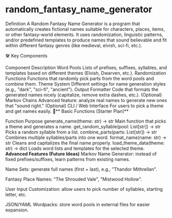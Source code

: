 # random_fantasy_name_generator
Definition
A Random Fantasy Name Generator is a program that automatically creates fictional names suitable for characters, places, items, or other fantasy-world elements. It uses randomization, linguistic patterns, and/or predefined templates to produce names that sound believable and fit within different fantasy genres (like medieval, elvish, sci-fi, etc.).

🛠️ Key Components


Component	Description
Word Pools	Lists of prefixes, suffixes, syllables, and templates based on different themes (Elvish, Dwarven, etc.).
Randomization Functions	Functions that randomly pick parts from the word pools and combine them.
Theme System	Different settings for name generation styles (e.g., "dark", "sci-fi", "ancient").
Output Formatter	Code that formats the generated names nicely (capitalize, remove extra dashes, etc.).
(Optional) Markov Chains	Advanced feature: analyze real names to generate new ones that "sound right."
(Optional) CLI / Web Interface	For users to pick a theme and get names easily.
🧩** Basic Functions (Starter Plan)**

Function	Purpose
generate_name(theme: str) -> str	Main function that picks a theme and generates a name.
get_random_syllable(pool: List[str]) -> str	Picks a random syllable from a list.
combine_parts(parts: List[str]) -> str	Combines multiple syllables/parts into one word.
format_name(name: str) -> str	Cleans and capitalizes the final name properly.
load_theme_data(theme: str) -> dict	Loads word lists and templates for the selected theme.
**Advanced Features (Future Ideas)**
Markov Name Generator: instead of fixed prefixes/suffixes, learn patterns from existing names.

Name Sets: generate full names (first + last), e.g., "Thandor Mithrellan".

Fantasy Place Names: "The Shrouded Vale", "Mistwood Hollow".

User Input Customization: allow users to pick number of syllables, starting letter, etc.

JSON/YAML Wordpacks: store word pools in external files for easier expansion.


